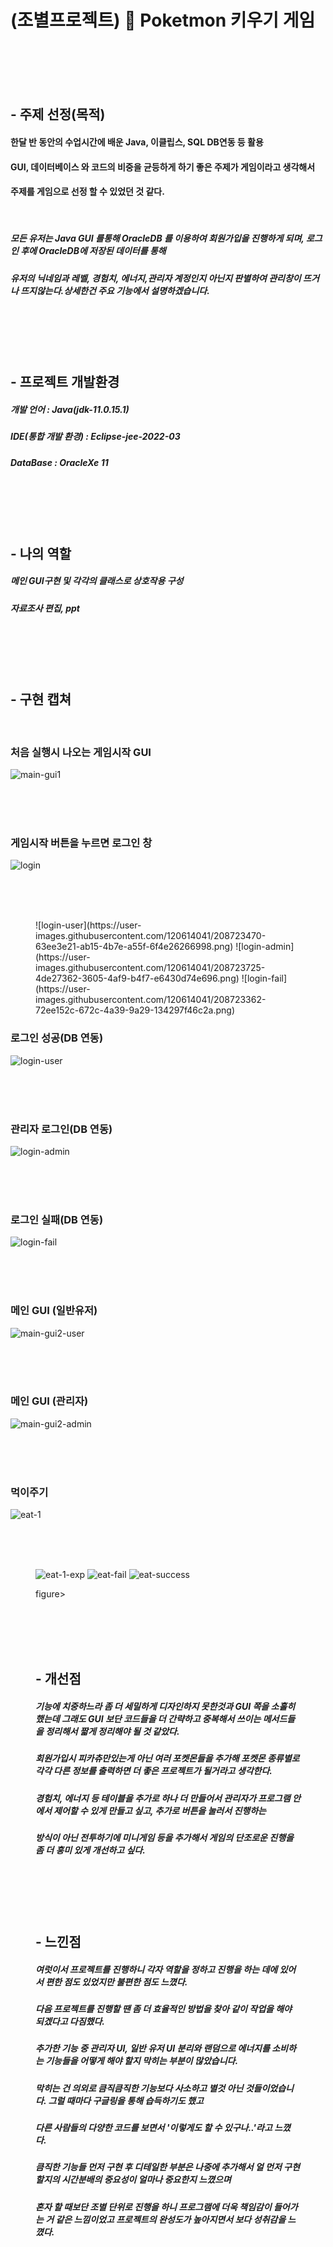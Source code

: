
# (조별프로젝트) :speech_balloon: Poketmon 키우기 게임

<br>
<br>
<br>
<br>

## - 주제 선정(목적)

#### 한달 반 동안의 수업시간에 배운 Java, 이클립스, SQL DB연동 등 활용 
#### GUI, 데이터베이스 와 코드의 비중을 균등하게 하기 좋은 주제가 게임이라고 생각해서
#### 주제를 게임으로 선정 할 수 있었던 것 같다.

<br>

##### 모든 유저는 Java GUI 를통해 OracleDB 를 이용하여 회원가입을 진행하게 되며, 로그인 후에 OracleDB에 저장된 데이터를 통해
##### 유저의 닉네임과 레벨, 경험치, 에너지,관리자 계정인지 아닌지 판별하여 관리창이 뜨거나 뜨지않는다.상세한건 주요 기능에서 설명하겠습니다.

<br>
<br>
<br>
<br>

## - 프로젝트 개발환경
##### 개발 언어 : Java(jdk-11.0.15.1)
##### IDE(통합 개발 환경)  : Eclipse-jee-2022-03
##### DataBase : OracleXe 11

<br>
<br>
<br>
<br>

## - 나의 역할
##### 메인 GUI구현 및 각각의 클래스로 상호작용 구성
##### 자료조사 편집, ppt


<br>
<br>
<br>
<br>

## - 구현 캡쳐

<br>

### 처음 실행시 나오는 게임시작 GUI

![main-gui1](https://user-images.githubusercontent.com/120614041/208721477-ffaadccf-50f7-4ef9-8326-1cb666cfa431.png)

<br><br><br>


### 게임시작 버튼을 누르면 로그인 창
  
![login](https://user-images.githubusercontent.com/120614041/208722277-cded9800-bb31-414a-87b9-a7664f943be0.png)

<br><br><br>


<figure class="third">
  ![login-user](https://user-images.githubusercontent.com/120614041/208723470-63ee3e21-ab15-4b7e-a55f-6f4e26266998.png)
  ![login-admin](https://user-images.githubusercontent.com/120614041/208723725-4de27362-3605-4af9-b4f7-e6430d74e696.png)
  ![login-fail](https://user-images.githubusercontent.com/120614041/208723362-72ee152c-672c-4a39-9a29-134297f46c2a.png)
</figure>
  
### 로그인 성공(DB 연동)

![login-user](https://user-images.githubusercontent.com/120614041/208723470-63ee3e21-ab15-4b7e-a55f-6f4e26266998.png)

<br><br><br>

### 관리자 로그인(DB 연동)

![login-admin](https://user-images.githubusercontent.com/120614041/208723725-4de27362-3605-4af9-b4f7-e6430d74e696.png)

<br><br><br>

### 로그인 실패(DB 연동)

![login-fail](https://user-images.githubusercontent.com/120614041/208723362-72ee152c-672c-4a39-9a29-134297f46c2a.png)

<br><br><br>

### 메인 GUI (일반유저)

![main-gui2-user](https://user-images.githubusercontent.com/120614041/208724197-d4142a91-98f5-4846-b645-ed4064061148.png)

<br><br><br>

### 메인 GUI (관리자)

![main-gui2-admin](https://user-images.githubusercontent.com/120614041/208724201-bff1799d-1dfa-46bd-9957-16a0aef58a51.png)

<br><br><br>

### 먹이주기

![eat-1](https://user-images.githubusercontent.com/120614041/208724759-e704bc25-ab46-4c6a-8763-0bb4291a6340.png)

<br><br><br>




<figure class="third">
  
![eat-1-exp](https://user-images.githubusercontent.com/120614041/208724766-a4b1168c-a4fa-4da0-9e15-a2793a8199da.png)
![eat-fail](https://user-images.githubusercontent.com/120614041/208724769-7428ff5b-df55-4c11-9ee4-00b87a2201a3.png)
![eat-success](https://user-images.githubusercontent.com/120614041/208724772-376979c3-c76f-4323-85ec-fcf8612ffddc.png)
  
figure>





<br>
<br>
<br>
<br>

## - 개선점
##### 기능에 치중하느라 좀 더 세밀하게 디자인하지 못한것과 GUI 쪽을 소홀히 했는데 그래도 GUI 보단 코드들을 더 간략하고 중복해서 쓰이는 메서드들을 정리해서 짧게 정리해야 될 것 같았다.
##### 회원가입시 피카츄만있는게 아닌 여러 포켓몬들을 추가해 포켓몬 종류별로 각각 다른 정보를 출력하면 더 좋은 프로젝트가 될거라고 생각한다.
##### 경험치, 에너지 등 테이블을 추가로 하나 더 만들어서 관리자가 프로그램 안에서 제어할 수 있게 만들고 싶고, 추가로 버튼을 눌러서 진행하는
##### 방식이 아닌 전투하기에 미니게임 등을 추가해서 게임의 단조로운 진행을 좀 더 흥미 있게 개선하고 싶다.

<br>
<br>
<br>
<br>

## - 느낀점
##### 여럿이서 프로젝트를 진행하니 각자 역할을 정하고 진행을 하는 데에 있어서 편한 점도 있었지만 불편한 점도 느꼈다.
##### 다음 프로젝트를 진행할 땐 좀 더 효율적인 방법을 찾아 같이 작업을 해야 되겠다고 다짐했다.
##### 추가한 기능 중 관리자 UI, 일반 유저 UI 분리와 랜덤으로 에너지를 소비하는 기능들을 어떻게 해야 할지 막히는 부분이 많았습니다.
##### 막히는 건 의외로 큼직큼직한 기능보다 사소하고 별것 아닌 것들이었습니다. 그럴 때마다 구글링을 통해 습득하기도 했고
##### 다른 사람들의 다양한 코드를 보면서 '이렇게도 할 수 있구나..'라고 느꼈다.
##### 큼직한 기능들 먼저 구현 후 디테일한 부분은 나중에 추가해서 얼 먼저 구현할지의 시간분배의 중요성이 얼마나 중요한지 느꼈으며
##### 혼자 할 때보단 조별 단위로 진행을 하니 프로그램에 더욱 책임감이 들어가는 거 같은 느낌이었고 프로젝트의 완성도가 높아지면서 보다 성취감을 느꼈다.



